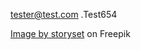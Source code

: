 tester@test.com
.Test654

<a href="https://www.freepik.com/free-vector/404-error-with-landscape-concept-illustration_20824299.htm#query=404&position=13&from_view=search&track=sph">Image by storyset</a> on Freepik
